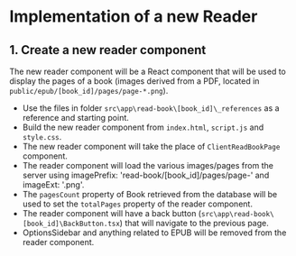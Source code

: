 # Implementation of a new Reader

## 1. Create a new reader component

The new reader component will be a React component that will be used to display the pages of a book (images derived from a PDF, located in `public/epub/[book_id]/pages/page-*.png`).

-   Use the files in folder `src\app\read-book\[book_id]\_references` as a reference and starting point.
-   Build the new reader component from `index.html`, `script.js` and `style.css`.
-   The new reader component will take the place of `ClientReadBookPage` component.
-   The reader component will load the various images/pages from the server using imagePrefix: 'read-book/[book_id]/pages/page-' and imageExt: '.png'.
-   The `pagesCount` property of Book retrieved from the database will be used to set the `totalPages` property of the reader component.
-   The reader component will have a back button (`src\app\read-book\[book_id]\BackButton.tsx`) that will navigate to the previous page.
-   OptionsSidebar and anything related to EPUB will be removed from the reader component.
